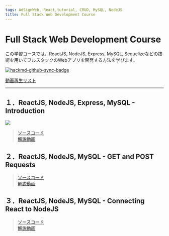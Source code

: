 ```yaml
---
tags: AdSignWeb, React,tutorial, CRUD, MySQL, NodeJS
title: Full Stack Web Development Course
---
```



# Full Stack Web Development Course 
この学習コースでは、ReactJS, NodeJS, Express, MySQL, Sequelizeなどの技術を用いてフルスタックのWebアプリを開発する方法を学びます。  

[![hackmd-github-sync-badge](https://hackmd.io/7PJ7r95jTDCbQpb21LzhAg/badge)](https://hackmd.io/7PJ7r95jTDCbQpb21LzhAg)

[動画再生リスト](https://youtube.com/playlist?list=PLpPqplz6dKxUaZ630TY1BFIo5nP-_x-nL)

<hr>

## １．ReactJS, NodeJS, Express, MySQL - Introduction

![](https://i.imgur.com/lZrmtol.png)

> [ソースコード](https://github.com/machadop1407/FullStack-Course/tree/Episode1/Episode2)  
>[解説動画](https://youtu.be/Hl7diL7SFw8)

## ２．ReactJS, NodeJS, MySQL - GET and POST Requests
> [ソースコード](https://github.com/machadop1407/FullStack-Course/tree/Episode1/Episode2)  
>[解説動画](https://youtu.be/pJx-HGwaL3w)

## ３．ReactJS, NodeJS, MySQL - Connecting React to NodeJS
> [ソースコード](https://github.com/machadop1407/FullStack-Course/tree/Episode3)  
>[解説動画](https://youtu.be/DO_wR1tx-O0)


